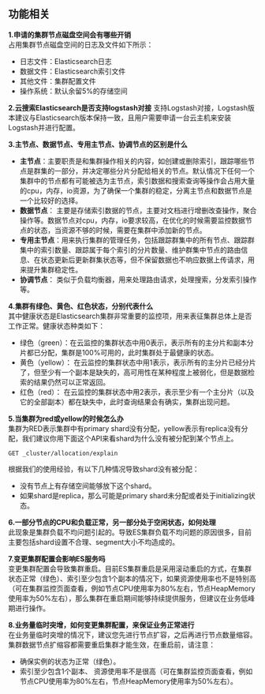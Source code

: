 ## 功能相关

**1.申请的集群节点磁盘空间会有哪些开销**</br>
占用集群节点磁盘空间的日志及文件如下所示：</br>
- 日志文件：Elasticsearch日志</br>
- 数据文件：Elasticsearch索引文件</br>
- 其他文件：集群配置文件</br>
- 操作系统：默认余留5%的存储空间</br>

**2.云搜索Elasticsearch是否支持logstash对接**
支持Logstash对接，Logstash版本建议与Elasticsearch版本保持一致，且用户需要申请一台云主机来安装Logstash并进行配置。

**3.主节点、数据节点、专用主节点、协调节点的区别是什么**</br>
 - **主节点**：主要职责是和集群操作相关的内容，如创建或删除索引，跟踪哪些节点是群集的一部分，并决定哪些分片分配给相关的节点。默认情况下任何一个集群中的节点都有可能被选为主节点，索引数据和搜索查询等操作会占用大量的cpu，内存，io资源，为了确保一个集群的稳定，分离主节点和数据节点是一个比较好的选择。</br>
 - **数据节点**： 主要是存储索引数据的节点，主要对文档进行增删改查操作，聚合操作等。数据节点对cpu，内存，io要求较高，在优化的时候需要监控数据节点的状态，当资源不够的时候，需要在集群中添加新的节点。</br>
 - **专用主节点**：用来执行集群的管理任务，包括跟踪群集中的所有节点、跟踪群集中的索引数量、跟踪属于每个索引的分片数量、维护群集中节点的路由信息、在状态更新后更新群集状态等，但不保留数据也不响应数据上传请求，用来提升集群稳定性。</br>
 - **协调节点**： 类似于负载均衡器，用来处理路由请求，处理搜索，分发索引操作等。</br>
 
 **4.集群有绿色、黄色、红色状态，分别代表什么**</br>
其中健康状态是Elasticsearch集群非常重要的监控项，用来表征集群总体上是否工作正常。健康状态种类如下：</br>

* 绿色（green）：在云监控的集群状态中用0表示，表示所有的主分片和副本分片都已分配，集群是100%可用的，此时集群处于最健康的状态。 </br>
* 黄色（yellow）： 在云监控的集群状态中用1表示，表示所有的主分片已经分片了，但至少有一个副本是缺失的，高可用性在某种程度上被弱化，但是数据检索的结果仍然可以正常返回。 </br>
* 红色（red）： 在云监控的集群状态中用2表示，表示至少有一个主分片（以及它的全部副本）都在缺失中，此时查询结果会有确实，集群出现问题。 </br>

**5.当集群为red或yellow的时候怎么办**</br>
集群为RED表示集群中有primary shard没有分配，yellow表示有replica没有分配，我们建议你用下面这个API来看shard为什么没有被分配到某个节点上。</br>
```
GET _cluster/allocation/explain
```
根据我们的使用经验，有以下几种情况导致shard没有被分配：</br>
- 没有节点上有存储空间能够放下这个shard。</br>
- 如果shard是replica，那么可能是primary shard未分配或者处于initializing状态。</br>

**6.一部分节点的CPU和负载正常，另一部分处于空闲状态，如何处理**</br>
此现象是集群负载不均问题引起的。导致ES集群负载不均问题的原因很多，目前主要包括shard设置不合理、segment大小不均造成的。</br>

**7.变更集群配置会影响ES服务吗**</br>
变更集群配置会导致集群重启。目前ES集群重启是采用滚动重启的方式，在集群状态正常（绿色）、索引至少包含1个副本的情况下，如果资源使用率也不是特别高（可在集群监控页面查看，例如节点CPU使用率为80%左右，节点HeapMemory使用率为50%左右），那么集群在重启期间能够持续提供服务，但建议在业务低峰期进行操作。</br>

**8.业务量临时突增，如何变更集群配置，来保证业务正常进行**</br>
在业务量临时突增的情况下，建议您先进行节点扩容，之后再进行节点数量缩容。集群数据节点扩缩容都需要重启集群才能生效，在重启前，请注意：</br>
- 确保实例的状态为正常（绿色）。</br>
- 索引至少包含1个副本、 资源使用率不是很高（可在集群监控页面查看，例如节点CPU使用率为80%左右，节点HeapMemory使用率为50%左右）。</br>



